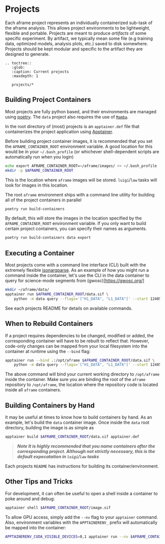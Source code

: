 Projects
========

Each aframe project represents an individually containerized sub-task of the aframe analysis. This allows project environments
to be lightweight, flexible and portable. Projects are meant to produce _artifacts_ of some specific experiment. By artifact, we typically mean some file (e.g training data, optimized models, analysis plots, etc.) saved to disk somewhere. Projects should be kept modular and specific to the artifact they are designed to generate.

```{eval-rst}
.. toctree::
   :glob:
   :caption: Current projects
   :maxdepth: 1
   
   projects/*
```

## Building Project Containers
Most projects are fully python based, and their environments are managed using [poetry](https://python-poetry.org/).
The `data` project also requires the use of [`Mamba`](https://mamba.readthedocs.io/en/latest/).

In the root directory of (most) projects is an `apptainer.def` file that containerizes 
the project application using [Apptainer](https://apptainer.org/docs/user/latest/).

Before building project container images, it is recommended that you set the `AFRAME_CONTAINER_ROOT` environment variable.
A good location for this would be in your `~/.bash_profile` (or whichever shell-dependent scripts are automatically run when you login)

```bash
echo export AFRAME_CONTAINER_ROOT=~/aframe/images/ >> ~/.bash_profile
mkdir -p $AFRAME_CONTAINER_ROOT
```

This is the location where `aframe` images will be stored. `luigi`/`law` tasks will look for images in this location.

The root `aframe` environment ships with a command line utility for building all of the project containers in parallel

```bash
poetry run build-containers
```
By default, this will store the images in the location specified by the `AFRAME_CONTAINER_ROOT` environment variable.
If you only want to build certain project containers, you can specify their names as arguments.

```bash
poetry run build-containers data export 
```

## Executing a Container
Most projects come with a command line interface (CLI) built with the extremely flexible [jsonargparse](https://jsonargparse.readthedocs.io/en/stable/). As an example of how you might run a command inside the container, let's use the CLI in the data container to query for science-mode segments from (gwosc)[https://gwosc.org/]

```bash
mkdir ~/aframe/data/
apptainer run $AFRAME_CONTAINER_ROOT/data.sif \
    python -m data query --flags='["H1_DATA", "L1_DATA"]' --start 1240579783 --end 1241443783 --output_file ~/aframe/data/segments.txt
```

See each projects README for details on available commands.

## When to Rebuild Containers
If a project requires dependencies to be changed, modified or added, the corresponding container will have to be rebuilt to reflect that. 
However, code-only changes can be mapped from your local filesystem into the container at runtime using the `--bind` flag:

```bash
apptainer run --bind .:/opt/aframe $AFRAME_CONTAINER_ROOT/data.sif \
    python -m data query --flags='["H1_DATA", "L1_DATA"]' --start 1240579783 --end 1241443783 --output_file ~/aframe/data/segments.txt
```

The above command will bind your current working directory to `/opt/aframe` inside the container.
Make sure you are binding the root of the `aframe` repository to `/opt/aframe`, the location where the repository code is located inside all `aframe` containers. 


## Building Containers by Hand
It may be useful at times to know how to build containers by hand. 
As an example, let's build the `data` container image. Once inside the `data` root directory, building the image is as simple as 

```bash
apptainer build $AFRAME_CONTAINER_ROOT/data.sif apptainer.def
```

> **_Note It is highly recommended that you name containers after the corresponding project. Although not strictly necessary, this is the default expecatation in `luigi`/`law` tasks_**

Each projects `README` has instructions for building its container/environment.


## Other Tips and Tricks
For development, it can often be useful to open a shell inside a container to poke around and debug: 

```bash
apptainer shell $AFRAME_CONTAINER_ROOT/image.sif
```

To allow GPU access, simply add the `--nv` flag to your `apptainer` command. Also, environment variables with the `APPTAINERENV_` prefix
will automatically be mapped into the container:

```bash
APPTAINERENV_CUDA_VISIBLE_DEVICES=0,1 apptainer run --nv $AFRAME_CONTAINER_ROOT/train.sif ...
```
